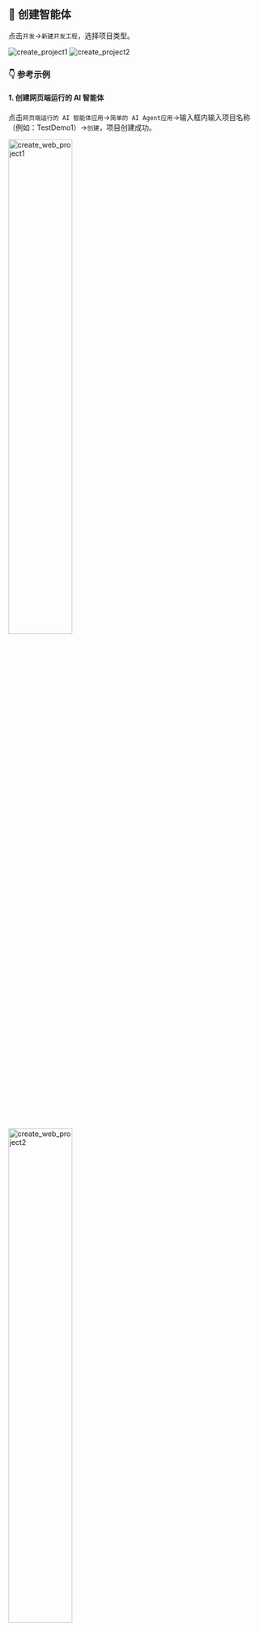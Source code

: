 ## 📝 创建智能体 

点击`开发`->`新建开发工程`，选择项目类型。
<p>
    <img src="../assets/create_project1_cn.jpg" alt="create_project1" />
    <img src="../assets/create_project2_cn.jpg" alt="create_project2" />
</p>

### 👇 参考示例

#### 1. 创建网页端运行的 AI 智能体

点击`网页端运行的 AI 智能体应用`->`简单的 AI Agent应用`->输入框内输入项目名称（例如：TestDemo1）->`创建`，项目创建成功。
<p>
    <img src="../assets/create_web_project1_cn.jpg" alt="create_web_project1" width="50%"/>
    <img src="../assets/create_web_project2_cn.jpg" alt="create_web_project2" width="50%"/>
    <img src="../assets/create_web_project3_cn.jpg" alt="create_web_project3" width="50%"/>
</p>

在弹出页面，选择`在IDE中打开工程`，自动打开项目。
<p>
    <img src="../assets/create_web_project4_cn.jpg" alt="create_web_project4" />
    <img src="../assets/create_web_project5_cn.jpg" alt="create_web_project5" />
</p>

点击`调试 Agent `->`确定`，Agent 启动成功。
<p>
    <img src="../assets/create_web_project6_cn.jpg" alt="create_web_project6" />
    <img src="../assets/create_web_project7_cn.jpg" alt="create_web_project7" width="50%"/>
    <img src="../assets/create_web_project8_cn.jpg" alt="create_web_project8" />
</p>

#### 2. 创建 Python AI 智能体

点击`后端 Python AI 智能体`->`空的 Python AI Agent`->输入框内输入项目名称（例如：TestDemo2）->`创建`，项目创建成功。
<p>
    <img src="../assets/create_python_project1_cn.jpg" alt="create_python_project1" width="50%"/>
    <img src="../assets/create_python_project2_cn.jpg" alt="create_python_project2" width="50%"/>
    <img src="../assets/create_python_project3_cn.jpg" alt="create_python_project3" width="50%"/>
</p>

在弹出页面，选择`在IDE中打开工程`，自动打开项目。
<p>
    <img src="../assets/create_python_project4_cn.jpg" alt="create_python_project4" />
    <img src="../assets/create_web_project5_cn.jpg" alt="create_python_project5" />
</p>

在页面底部工具栏区域，点击`与设备目录同步`按钮，在弹出框内Sync target一栏输入`AGENTS/TestDemo2`，点击`同步`按钮，再点击`确认`，创建的项目将会在本地目录进行同步。
<div>
    <img src="../assets/create_python_project6_cn.jpg" alt="create_python_project6" />
</div>
<div>
    <img src="../assets/create_python_project7_cn.jpg" alt="create_python_project7" width="60%"/>
</div>
<div>
    <img src="../assets/create_python_project8_cn.jpg" alt="create_python_project8" width="50%"/>
</div>

点击`调试 Agent `->`确定`，Agent启动成功。
<p>
    <img src="../assets/create_python_project9_cn.jpg" alt="create_python_project9" />
    <img src="../assets/create_python_project10_cn.jpg" alt="create_python_project10" width="50%"/>
    <img src="../assets/create_python_project11_cn.jpg" alt="create_python_project11" />
</p>

<p align="right" >
  <a href="../README-zh_CN.md">
    🔗 返回主页
  </a>
</p>